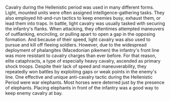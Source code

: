 Cavalry during the Hellenistic period was used in many different forms. Light, mounted units were often assigned intelligence-gathering tasks. They also employed hit-and-run tactics to keep enemies busy, exhaust them, or lead them into traps. In battle, light cavalry was usually tasked with securing the infantry's flanks. When attacking, they oftentimes attempted maneuvers of outflanking, encircling, or pulling apart to open a gap in the opposing formation. And because of their speed, light cavalry was also used to pursue and kill off fleeing soldiers. 
However, due to the widespread deployment of phalangites (Macedonian pikemen) the infantry's front line was more resistant to cavalry charges than ever before. For that reason, elite cataphracts, a type of especially heavy cavalry, ascended as primary shock troops. Despite their lack of speed and maneuverability, they repeatedly won battles by exploiting gaps or weak points in the enemy's line. 
 One effective and unique anti-cavalry tactic during the Hellenistic Period were war elephants. Most horses were deterred just by the presence of elephants. Placing elephants in front of the infantry was a good way to keep enemy cavalry at bay.
